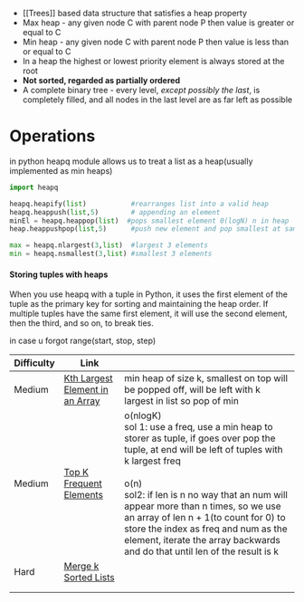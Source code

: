 * [[Trees]] based data structure that satisfies a heap property
* Max heap - any given node C with parent node P then value is greater or equal to C
* Min heap - any given node C with parent node P then value is less than or equal to C
* In a heap the highest or lowest priority element is always stored at the root
* **Not sorted, regarded as partially ordered** 
* A complete binary tree - every level, _except possibly the last_, is completely filled, and all nodes in the last level are as far left as possible

# Operations
in python heapq module allows us to treat a list as a heap(usually implemented as min heaps)
```python
import heapq

heapq.heapify(list)           #rearranges list into a valid heap 
heapq.heappush(list,5)        # appending an element
minEl = heapq.heappop(list)  #pops smallest element 0(logN) n in heap
heap.heappushpop(list,5)      #push new element and pop smallest at same time

max = heapq.nlargest(3,list)  #largest 3 elements
min = heapq.nsmallest(3,list) #smallest 3 elements

```

#### Storing tuples with heaps
When you use heapq with a tuple in Python, it uses the first element of the tuple as the primary key for sorting and maintaining the heap order. If multiple tuples have the same first element, it will use the second element, then the third, and so on, to break ties.

in case u forgot range(start, stop, step)


| Difficulty | Link                                                                                              |                                                                                                                                                                                                                                                                                                                                                                                                             |
| ---------- | ------------------------------------------------------------------------------------------------- | ----------------------------------------------------------------------------------------------------------------------------------------------------------------------------------------------------------------------------------------------------------------------------------------------------------------------------------------------------------------------------------------------------------- |
| Medium     | [Kth Largest Element in an Array](https://leetcode.com/problems/kth-largest-element-in-an-array/) | min heap of size k, smallest on top will be popped off, will be left with k largest in list so pop of min                                                                                                                                                                                                                                                                                                   |
| Medium     | [Top K Frequent Elements](https://leetcode.com/problems/top-k-frequent-elements/)                 | o(nlogK)<br>sol 1: use a freq, use a min heap to storer as tuple, if goes over pop the tuple,  at end will be left of tuples with k largest freq<br><br>o(n)<br>sol2: if len is n no way that an num will appear more than n times, so we use an array of len n + 1(to count for 0) to store the index as freq and num as the element, iterate the array backwards and do that until len of the result is k |
| Hard       | [Merge k Sorted Lists](https://leetcode.com/problems/merge-k-sorted-lists/)                       |                                                                                                                                                                                                                                                                                                                                                                                                             |
|            |                                                                                                   |                                                                                                                                                                                                                                                                                                                                                                                                             |
|            |                                                                                                   |                                                                                                                                                                                                                                                                                                                                                                                                             |
